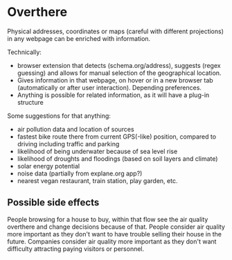 # Overthere

Physical addresses, coordinates or maps (careful with different projections) in any webpage can be enriched with information.

Technically:
- browser extension that detects (schema.org/address), suggests (regex guessing) and allows for manual selection of the geographical location.
- Gives information in that webpage, on hover or in a new browser tab (automatically or after user interaction). Depending preferences.
- Anything is possible for related information, as it will have a plug-in structure

Some suggestions for that anything:
- air pollution data and location of sources
- fastest bike route there from current GPS(-like) position, compared to driving including traffic and parking
- likelihood of being underwater because of sea level rise
- likelihood of droughts and floodings (based on soil layers and climate)
- solar energy potential
- noise data (partially from explane.org app?)
- nearest vegan restaurant, train station, play garden, etc.


## Possible side effects

People browsing for a house to buy, within that flow see the air quality overthere and change decisions because of that.
People consider air quality more important as they don't want to have trouble selling their house in the future.
Companies consider air quality more important as they don't want difficulty attracting paying visitors or personnel.
